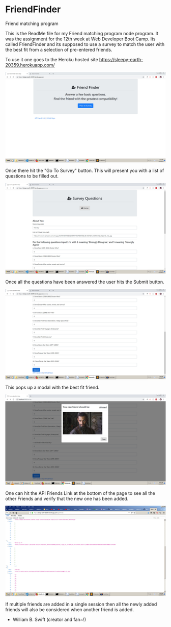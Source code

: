 # FriendFinder
Friend matching program

This is the ReadMe file for my Friend matching program node program. It was the assignment for the 12th week at Web Developer Boot Camp.  Its called FriendFinder and its supposed to use a survey to match the user with the best fit from a selection of pre-entered friends. 

To use it one goes to the Heroku hosted site https://sleepy-earth-20359.herokuapp.com/ 

![alt text](/Image1.jpg?raw=true "1st pic") 

Once there hit the "Go To Survey" button.  This will present you with a list of questions to be filled out.  

![alt text](/Image2.jpg?raw=true "2nd pic") 

Once all the questions have been answered the user hits the Submit button.  

![alt text](/Image3.jpg?raw=true "3rd pic") 

This pops up a modal with the best fit friend. 

![alt text](/Image5.jpg?raw=true "5th pic") 

One can hit the API Friends Link at the bottom of the page to see all the other Friends and verify that the new one has been added.   

![alt text](/Image4.jpg?raw=true "4rd pic") 

If multiple friends are added in a single session then all the newly added friends will also be considered when another friend is added.

- William B. Swift (creator and fan~!)
